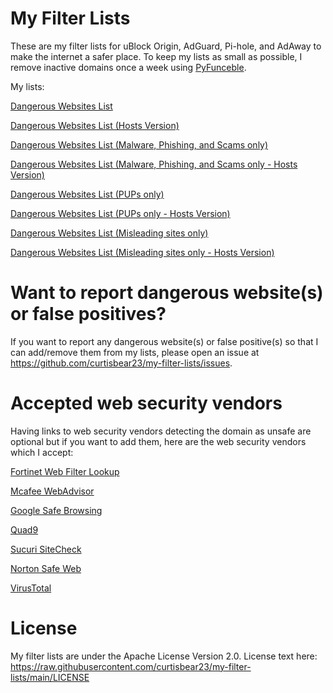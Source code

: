 # My Filter Lists

These are my filter lists for uBlock Origin, AdGuard, Pi-hole, and AdAway to make the internet a safer place.
To keep my lists as small as possible, I remove inactive domains once a week using [PyFunceble](https://github.com/funilrys/PyFunceble).

My lists:

[Dangerous Websites List](https://raw.githubusercontent.com/curtisbear23/my-filter-lists/main/dangerous-websites.txt)

[Dangerous Websites List (Hosts Version)](https://raw.githubusercontent.com/curtisbear23/my-filter-lists/main/dangerous-websites-hosts-version.txt)

[Dangerous Websites List (Malware, Phishing, and Scams only)](https://raw.githubusercontent.com/curtisbear23/my-filter-lists/main/Categories/MalwarePhishingAndScams.txt)

[Dangerous Websites List (Malware, Phishing, and Scams only - Hosts Version)](https://raw.githubusercontent.com/curtisbear23/my-filter-lists/main/Categories/MalwarePhishingAndScamsHosts.txt)

[Dangerous Websites List (PUPs only)](https://raw.githubusercontent.com/curtisbear23/my-filter-lists/main/Categories/PUPs.txt)

[Dangerous Websites List (PUPs only - Hosts Version)](https://raw.githubusercontent.com/curtisbear23/my-filter-lists/main/Categories/PUPsHosts.txt)

[Dangerous Websites List (Misleading sites only)](https://raw.githubusercontent.com/curtisbear23/my-filter-lists/main/Categories/Misleading.txt)

[Dangerous Websites List (Misleading sites only - Hosts Version)](https://raw.githubusercontent.com/curtisbear23/my-filter-lists/main/Categories/MisleadingHosts.txt)

# Want to report dangerous website(s) or false positives?

If you want to report any dangerous website(s) or false positive(s) so that I can add/remove them from my lists, please open an issue at https://github.com/curtisbear23/my-filter-lists/issues.

# Accepted web security vendors

Having links to web security vendors detecting the domain as unsafe are optional but if you want to add them, here are the web security vendors which I accept:

[Fortinet Web Filter Lookup](https://www.fortiguard.com/webfilter)

[Mcafee WebAdvisor](https://www.siteadvisor.com/sitereport.html)

[Google Safe Browsing](https://transparencyreport.google.com/safe-browsing/search)

[Quad9](https://www.quad9.net/result)

[Sucuri SiteCheck](https://sitecheck.sucuri.net)

[Norton Safe Web](https://safeweb.norton.com)

[VirusTotal](https://www.virustotal.com/gui/home/url)

# License

My filter lists are under the Apache License Version 2.0. License text here: https://raw.githubusercontent.com/curtisbear23/my-filter-lists/main/LICENSE